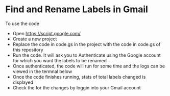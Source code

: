 # Find and Rename Labels in Gmail

To use the code

- Open https://script.google.com/
- Create a new project
- Replace the code in code.gs in the project with the code in code.gs of this repository
- Run the code. It will ask you to Authenticate using the Google account for which you want the labels to be renamed
- Once authenticated, the code will run for some time and the logs can be viewed in the termnal below
- Once the code finishes running, stats of total labels changed is displayed
- Check the for the changes by loggin into your Gmail account

